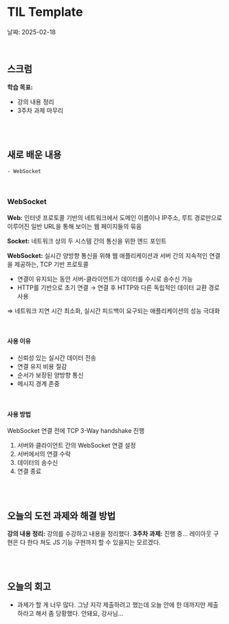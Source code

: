 # TIL Template
날짜: 2025-02-18

<br/>

## 스크럼
**학습 목표:**
- 강의 내용 정리
- 3주차 과제 마무리


<br/>
<br/>

## 새로 배운 내용
````
- WebSocket
````

<br/>

### WebSocket
**Web:** 인터넷 프로토콜 기반의 네트워크에서 도메인 이름이나 IP주소, 루트 경로만으로 이루어진 일반 URL을 통해 보이는 웹 페이지들의 묶음

**Socket:** 네트워크 상의 두 시스템 간의 통신을 위한 엔드 포인트

**WebSocket:** 실시간 양방향 통신을 위해 웹 애플리케이션과 서버 간의 지속적인 연결을 제공하는, TCP 기반 프로토콜<br/>
- 연결이 유지되는 동안 서버-클라이언트가 데이터를 수시로 송수신 가능
- HTTP를 기반으로 초기 연결 → 연결 후 HTTP와 다른 독립적인 데이터 교환 경로 사용

⇒ 네트워크 지연 시간 최소화, 실시간 피드백이 요구되는 애플리케이션의 성능 극대화
    
<br/>

#### 사용 이유
- 신뢰성 있는 실시간 데이터 전송
- 연결 유지 비용 절감
- 순서가 보장된 양방향 통신
- 메시지 경계 존중
<br/>

#### 사용 방법
WebSocket 연결 전에 TCP 3-Way handshake 진행
1. 서버와 클라이언트 간의 WebSocket 연결 설정
2. 서버에서의 연결 수락
3. 데이터의 송수신
4. 연결 종료

<br/>
<br/>

## 오늘의 도전 과제와 해결 방법
**강의 내용 정리:** 강의를 수강하고 내용을 정리했다.
**3주차 과제:** 진행 중... 레이아웃 구현은 다 한다 쳐도 JS 기능 구현까지 할 수 있을지는 모르겠다.

<br/>
<br/>

## 오늘의 회고
- 과제가 할 게 너무 많다. 그냥 지각 제출하려고 했는데 오늘 안에 한 데까지만 제출하라고 해서 좀 당황했다. 안돼요, 강사님...

<!-- ### 참고 자료 및 링크
- [링크 제목](URL)
- [링크 제목](URL) -->